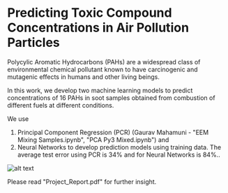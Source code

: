 # Predicting Toxic Compound Concentrations in Air Pollution Particles
Polycylic Aromatic Hydrocarbons (PAHs) are a widespread class of environmental chemical pollutant known to have carcinogenic and mutagenic effects in humans and other living beings. 

In this work, we develop two machine learning models to predict concentrations of 16 PAHs in soot samples obtained from combustion of different fuels at different conditions. 

We use 
1. Principal Component Regression (PCR) (Gaurav Mahamuni - "EEM Mixing Samples.ipynb", "PCA Py3 Mixed.ipynb") and 
2. Neural Networks to develop prediction models using training data. 
The average test error using PCR is 34% and for Neural Networks is 84%..

![alt text](https://github.com/gauravsm31/PAH-Composition/blob/master/PAH-Comp.png)

Please read "Project_Report.pdf" for further insight. 
